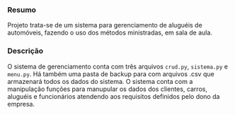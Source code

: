### Resumo

Projeto trata-se de um sistema para gerenciamento de aluguéis de automóveis, fazendo o uso dos métodos ministradas, em sala de aula.

### Descrição

O sistema de gerenciamento conta com três arquivos `crud.py`, `sistema.py` e `menu.py`. Há também uma pasta de backup para com arquivos .csv que armazenará todos os dados do sistema. O sistema conta com a manipulação funções para manupular os dados dos clientes, carros, aluguéis e funcionários atendendo aos requisitos definidos pelo dono da empresa.

